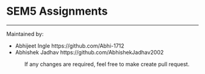 # SEM5 Assignments
 
<hr/>

<p>Maintained by:
<ul>
    <li>Abhijeet Ingle https://github.com/Abhi-1712</li>
    <li>Abhishek Jadhav https://github.com/AbhishekJadhav2002 </li>
<ul>

If any changes are required, feel free to make create pull request.</p>